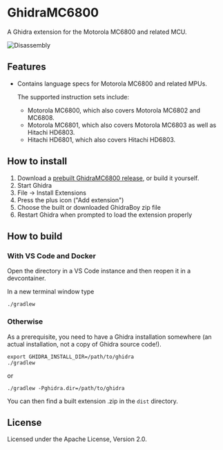 # GhidraMC6800

A Ghidra extension for the Motorola MC6800 and related MCU.

![Disassembly](screenshot.png)

## Features

* Contains language specs for Motorola MC6800 and related MPUs.

  The supported instruction sets include:

  - Motorola MC6800, which also covers Motorola MC6802 and MC6808.
  - Motorola MC6801, which also covers Motorola MC6803 as well as Hitachi HD6803.
  - Hitachi HD6801, which also covers Hitachi HD6803.

## How to install
1. Download a [prebuilt GhidraMC6800 release](https://github.com/sigurasg/GhidraMC6800/releases), or build it yourself.
1. Start Ghidra
1. File -> Install Extensions
1. Press the plus icon ("Add extension")
1. Choose the built or downloaded GhidraBoy zip file
1. Restart Ghidra when prompted to load the extension properly

## How to build

### With VS Code and Docker

Open the directory in a VS Code instance and then reopen it in a devcontainer.

In a new terminal window type
```
./gradlew
```


### Otherwise

As a prerequisite, you need to have a Ghidra installation somewhere (an actual
installation, not a copy of Ghidra source code!).

```
export GHIDRA_INSTALL_DIR=/path/to/ghidra
./gradlew
```

or

```
./gradlew -Pghidra.dir=/path/to/ghidra
```

You can then find a built extension .zip in the `dist` directory.



## License

Licensed under the Apache License, Version 2.0.
